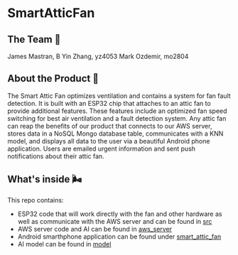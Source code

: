 # SmartAtticFan

## The Team 🤝
James Mastran, B
Yin Zhang, yz4053
Mark Ozdemir, mo2804

## About the Product 🥵
The Smart Attic Fan optimizes ventilation and contains a system for fan fault detection. It is built with an ESP32 chip that attaches to an attic fan to provide additional features. These features include an optimized fan speed switching for best air ventilation and a fault detection system. Any attic fan can reap the benefits of our product that connects to our AWS server, stores data in a NoSQL Mongo database table, communicates with a KNN model, and displays all data to the user via a beautiful Android phone application. Users are emailed urgent information and sent push notifications about their attic fan.

## What's inside 🌬️
This repo contains:
  - ESP32 code that will work directly with the fan and other hardware as well as communicate with the AWS server and can be found in [src](https://github.com/markozdemir/SmartAtticFan/tree/main/src)
  - AWS server code and AI can be found in [aws_server](https://github.com/markozdemir/SmartAtticFan/tree/main/aws_server)
  - Android smarthphone application can be found under [smart_attic_fan](https://github.com/markozdemir/SmartAtticFan/tree/main/smart_attic_fan)
  - AI model can be found in [model](https://github.com/markozdemir/SmartAtticFan/tree/main/model/src)


